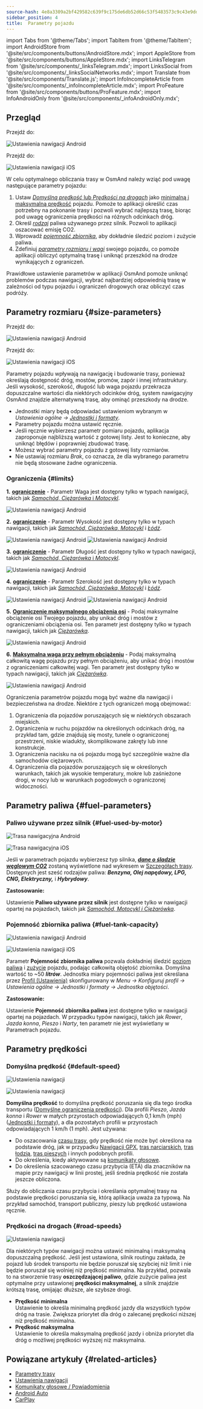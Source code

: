 ```yaml
---
source-hash: 4e8a3309a2bf429582c639f9c175de6db52d66c53f5483573c9c43e9ddf5a4ad
sidebar_position: 4
title:  Parametry pojazdu
---
```


import Tabs from '@theme/Tabs';
import TabItem from '@theme/TabItem';
import AndroidStore from '@site/src/components/buttons/AndroidStore.mdx';
import AppleStore from '@site/src/components/buttons/AppleStore.mdx';
import LinksTelegram from '@site/src/components/_linksTelegram.mdx';
import LinksSocial from '@site/src/components/_linksSocialNetworks.mdx';
import Translate from '@site/src/components/Translate.js';
import InfoIncompleteArticle from '@site/src/components/_infoIncompleteArticle.mdx';
import ProFeature from '@site/src/components/buttons/ProFeature.mdx';
import InfoAndroidOnly from '@site/src/components/_infoAndroidOnly.mdx';


## Przegląd

<Tabs groupId="operating-systems" queryString="current-os">

<TabItem value="android" label="Android">

Przejdź do: *<Translate android="true" ids="shared_string_menu,configure_profile,routing_settings_2"/>*  

![Ustawienia nawigacji Android](@site/static/img/navigation/navigation_settings_vehicle-parameters_1_andr.png)

</TabItem>

<TabItem value="ios" label="iOS">

Przejdź do: *<Translate ios="true" ids="shared_string_menu,shared_string_settings,application_profiles,routing_settings_2"/>*  

![Ustawienia nawigacji iOS](@site/static/img/navigation/navigation_settings_vehicle-parameters_ios.png)

</TabItem>

</Tabs>  

W celu optymalnego obliczania trasy w OsmAnd należy wziąć pod uwagę następujące parametry pojazdu:

1. Ustaw [*Domyślną prędkość* lub *Prędkości na drogach*](#road-speeds) jako [minimalną i maksymalną prędkość](#road-speeds) pojazdu. Pomoże to aplikacji określić czas potrzebny na pokonanie trasy i pozwoli wybrać najlepszą trasę, biorąc pod uwagę ograniczenia prędkości na różnych odcinkach dróg.
2. Określ [*rodzaj*](#fuel-used-by-motor) paliwa używanego przez silnik. Pozwoli to aplikacji oszacować emisję CO2.
3. Wprowadź [*pojemność zbiornika*](#fuel-tank-capacity), aby dokładnie śledzić poziom i zużycie paliwa.
4. Zdefiniuj [*parametry rozmiaru i wagi*](#size-parameters) swojego pojazdu, co pomoże aplikacji obliczyć optymalną trasę i uniknąć przeszkód na drodze wynikających z ograniczeń.

Prawidłowe ustawienie parametrów w aplikacji OsmAnd pomoże uniknąć problemów podczas nawigacji, wybrać najbardziej odpowiednią trasę w zależności od typu pojazdu i ograniczeń drogowych oraz obliczyć czas podróży.


## Parametry rozmiaru {#size-parameters}

<Tabs groupId="operating-systems" queryString="current-os">

<TabItem value="android" label="Android">

Przejdź do: *<Translate android="true" ids="shared_string_menu,configure_profile,routing_settings_2"/>*  

![Ustawienia nawigacji Android](@site/static/img/navigation/navigation_settings_sizes2_andr.png)

</TabItem>

<TabItem value="ios" label="iOS">

Przejdź do: *<Translate ios="true" ids="shared_string_menu,shared_string_settings,application_profiles,routing_settings_2"/>*  

![Ustawienia nawigacji iOS](@site/static/img/navigation/navigation_settings_sizes2_ios.png)

</TabItem>

</Tabs>

Parametry pojazdu wpływają na nawigację i budowanie trasy, ponieważ określają dostępność dróg, mostów, promów, zapór i innej infrastruktury. Jeśli wysokość, szerokość, długość lub waga pojazdu przekracza dopuszczalne wartości dla niektórych odcinków dróg, system nawigacyjny OsmAnd znajdzie alternatywną trasę, aby ominąć przeszkody na drodze.  

- Jednostki miary będą odpowiadać ustawieniom wybranym w *Ustawienia ogólne → [Jednostki i formaty](../../personal/profiles.md#units--formats)*.
- Parametry pojazdu można ustawić ręcznie.
- Jeśli ręcznie wybierzesz parametr pomiaru pojazdu, aplikacja zaproponuje najbliższą wartość z gotowej listy. Jest to konieczne, aby uniknąć błędów i poprawniej zbudować trasę.
- Możesz wybrać parametry pojazdu z gotowej listy rozmiarów.
- Nie ustawiaj rozmiaru *Brak*, co oznacza, że dla wybranego parametru nie będą stosowane żadne ograniczenia.  

### Ograniczenia {#limits}

**1.** [**<Translate android="true" ids="routing_attr_weight_name"/> ograniczenie**](https://wiki.openstreetmap.org/wiki/Key:maxweight) - <Translate android="true" ids="weight_limit_description"/> Parametr Waga jest dostępny tylko w typach nawigacji, takich jak [*Samochód, Ciężarówka* i *Motocykl*](../../navigation/routing/car-based-routing.md).  

![Ustawienia nawigacji Android](@site/static/img/navigation/navigation_settings_weight_andr.png)

**2.**  [**<Translate android="true" ids="routing_attr_height_name"/> ograniczenie**](https://wiki.openstreetmap.org/wiki/Key:maxheight) - <Translate android="true" ids="height_limit_description"/> Parametr Wysokość jest dostępny tylko w typach nawigacji, takich jak *[Samochód, Ciężarówka, Motocykl](../../navigation/routing/car-based-routing.md)* i *[Łódź](../../navigation/routing/boat-navigation.md)*.  

![Ustawienia nawigacji Android](@site/static/img/navigation/navigation_settings_height_andr.png)
![Ustawienia nawigacji Android](@site/static/img/navigation/navigation_settings_height_boat_andr.png)  

**3.** [**<Translate android="true" ids="routing_attr_length_name"/> ograniczenie**](https://wiki.openstreetmap.org/wiki/Key:maxlength) - <Translate android="true" ids="lenght_limit_description"/> Parametr Długość jest dostępny tylko w typach nawigacji, takich jak [*Samochód, Ciężarówka* i *Motocykl*](../../navigation/routing/car-based-routing.md).  

![Ustawienia nawigacji Android](@site/static/img/navigation/navigation_settings_length_andr.png)

**4.** [**<Translate android="true" ids="routing_attr_width_name"/> ograniczenie**](https://wiki.openstreetmap.org/wiki/Key:maxwidth) - <Translate android="true" ids="width_limit_description"/> Parametr Szerokość jest dostępny tylko w typach nawigacji, takich jak *[Samochód, Ciężarówka, Motocykl](../../navigation/routing/car-based-routing.md)* i *[Łódź](../../navigation/routing/boat-navigation.md)*.  

![Ustawienia nawigacji Android](@site/static/img/navigation/navigation_settings_width_andr.png)
![Ustawienia nawigacji Android](@site/static/img/navigation/navigation_settings_width_boat_andr.png)

**5.** [**Ograniczenie maksymalnego obciążenia osi**](https://wiki.openstreetmap.org/wiki/Key:maxaxleload) - Podaj maksymalne obciążenie osi Twojego pojazdu, aby unikać dróg i mostów z ograniczeniami obciążenia osi. Ten parametr jest dostępny tylko w typach nawigacji, takich jak [*Ciężarówka*](../../navigation/routing/car-based-routing.md).  

![Ustawienia nawigacji Android](@site/static/img/navigation/max_axle_load.png)

**6.** [**Maksymalna waga przy pełnym obciążeniu**](https://wiki.openstreetmap.org/wiki/Key:maxweightrating) - Podaj maksymalną całkowitą wagę pojazdu przy pełnym obciążeniu, aby unikać dróg i mostów z ograniczeniami całkowitej wagi. Ten parametr jest dostępny tylko w typach nawigacji, takich jak [*Ciężarówka*](../../navigation/routing/car-based-routing.md).  

![Ustawienia nawigacji Android](@site/static/img/navigation/max_weight_at_full_load.png)

Ograniczenia parametrów pojazdu mogą być ważne dla nawigacji i bezpieczeństwa na drodze. Niektóre z tych ograniczeń mogą obejmować:  

1. Ograniczenia dla pojazdów poruszających się w niektórych obszarach miejskich.  
2. Ograniczenia w ruchu pojazdów na określonych odcinkach dróg, na przykład tam, gdzie znajdują się mosty, tunele o ograniczonej przestrzeni, niskie wiadukty, skomplikowane zakręty lub inne konstrukcje.  
3. Ograniczenia nacisku na oś pojazdu mogą być szczególnie ważne dla samochodów ciężarowych.
4. Ograniczenia dla pojazdów poruszających się w określonych warunkach, takich jak wysokie temperatury, mokre lub zaśnieżone drogi, w nocy lub w warunkach pogodowych o ograniczonej widoczności.


## Parametry paliwa {#fuel-parameters}

### Paliwo używane przez silnik {#fuel-used-by-motor}

<Tabs groupId="operating-systems" queryString="current-os">

<TabItem value="android" label="Android">

![Trasa nawigacyjna Android](@site/static/img/navigation/route/navigation_settings_fuel_motor_andr.png)

</TabItem>

<TabItem value="ios" label="iOS">

![Trasa nawigacyjna iOS](@site/static/img/navigation/route/navigation_settings_fuel_motor_ios.png)

</TabItem>

</Tabs>

Jeśli w parametrach pojazdu wybierzesz typ silnika, [***dane o śladzie węglowym CO2***](../../navigation/setup/route-details.md#elevation-info) zostaną wyświetlone nad wykresem w [Szczegółach trasy](../setup/route-details.md).
Dostępnych jest sześć rodzajów paliwa: ***Benzyna, Olej napędowy, LPG, CNG, Elektryczny,*** i ***Hybrydowy***.  

**Zastosowanie:**

Ustawienie **Paliwo używane przez silnik** jest dostępne tylko w nawigacji opartej na pojazdach, takich jak *[Samochód, Motocykl i Ciężarówka](../../navigation/routing/car-based-routing.md)*.


### Pojemność zbiornika paliwa {#fuel-tank-capacity}

<Tabs groupId="operating-systems" queryString="current-os">

<TabItem value="android" label="Android">

![Ustawienia nawigacji Android](@site/static/img/navigation/navigation_settings_tank_andr.png)

</TabItem>

<TabItem value="ios" label="iOS">

![Ustawienia nawigacji iOS](@site/static/img/navigation/navigation_settings_tank_ios.png)

</TabItem>

</Tabs>


Parametr **Pojemność zbiornika paliwa** pozwala dokładniej śledzić [poziom paliwa](../../widgets/info-widgets.md#vehicle-metrics-widgets) i [zużycie](../../widgets/info-widgets.md#vehicle-metrics-widgets) pojazdu, podając całkowitą objętość zbiornika. Domyślna wartość to ~50 ***litrów***. Jednostka miary pojemności paliwa jest określana przez [Profil (Ustawienia)](../..//personal/profiles.md#units--formats) skonfigurowany w *Menu → Konfiguruj profil → Ustawienia ogólne → Jednostki i formaty → Jednostka objętości*.

**Zastosowanie:**

Ustawienie **Pojemność zbiornika paliwa** jest dostępne tylko w nawigacji opartej na pojazdach. W przypadku typów nawigacji, takich jak *Rower*, *Jazda konna*, *Pieszo* i *Narty*, ten parametr nie jest wyświetlany w Parametrach pojazdu.

## Parametry prędkości

### Domyślna prędkość {#default-speed}

<Tabs groupId="operating-systems" queryString="current-os">

<TabItem value="android" label="Android">

![Ustawienia nawigacji](@site/static/img/navigation/navigation_settings_speeds_andr.png)

</TabItem>

<TabItem value="ios" label="iOS">

![Ustawienia nawigacji](@site/static/img/navigation/navigation_settings_speeds_ios.png)

</TabItem>

</Tabs>  

**Domyślna prędkość** to domyślna prędkość poruszania się dla tego środka transportu ([Domyślne ograniczenia prędkości](https://wiki.openstreetmap.org/wiki/Default_speed_limits)). Dla profili *Pieszo*, *Jazda konna* i *Rower* w małych przyrostach odpowiadających 0,1 km/h (mph) ([Jednostki i formaty](https://osmand.net/docs/user/personal/profiles#units--formats)), a dla pozostałych profili w przyrostach odpowiadających 1 km/h (1 mph). Jest używana:
- Do oszacowania [czasu trasy](../../widgets/nav-widgets.md#time-to-intermediate), gdy prędkość nie może być określona na podstawie dróg, jak w przypadku [Nawigacji GPX](../setup/gpx-navigation.md), [tras narciarskich](../routing/ski-routing.md), [tras łodzią](../routing/boat-navigation.md), [tras pieszych](../routing/pedestrian-routing.md) i innych podobnych profili.
- Do określenia, kiedy aktywowane są [komunikaty głosowe](../guidance/voice-navigation.md).
- Do określenia szacowanego czasu przybycia (ETA) dla znaczników na mapie przy nawigacji w linii prostej, jeśli średnia prędkość nie została jeszcze obliczona.



 Służy do obliczania czasu przybycia i określania optymalnej trasy na podstawie prędkości poruszania się, którą aplikacja uważa za typową. Na przykład samochód, transport publiczny, pieszy lub prędkość ustawiona ręcznie.


### Prędkości na drogach {#road-speeds}


![Ustawienia nawigacji](@site/static/img/navigation/navigation_settings_speeds-r_andr.png)

Dla niektórych typów nawigacji można ustawić minimalną i maksymalną dopuszczalną prędkość. Jeśli jest ustawiona, silnik routingu zakłada, że pojazd lub środek transportu nie będzie poruszał się szybciej niż limit i nie będzie poruszał się wolniej niż prędkość minimalna. 
Na przykład, pozwala to na stworzenie trasy **oszczędzającej paliwo**, gdzie zużycie paliwa jest optymalne przy ustawionej **prędkości maksymalnej**, a silnik znajdzie krótszą trasę, omijając dłuższe, ale szybsze drogi.

- **Prędkość minimalna**  
    Ustawienie to określa minimalną prędkość jazdy dla wszystkich typów dróg na trasie. Zwiększa priorytet dla dróg o zalecanej prędkości niższej niż prędkość minimalna.  
- **Prędkość maksymalna**  
    Ustawienie to określa maksymalną prędkość jazdy i obniża priorytet dla dróg o możliwej prędkości wyższej niż maksymalna.




## Powiązane artykuły {#related-articles}

- [Parametry trasy](../routing/osmand-routing.md#routing-types)
- [Ustawienia nawigacji](./navigation-settings.md)
- [Komunikaty głosowe / Powiadomienia](./voice-navigation.md)
- [Android Auto](../auto-car.md)
- [CarPlay](../car-play.md)